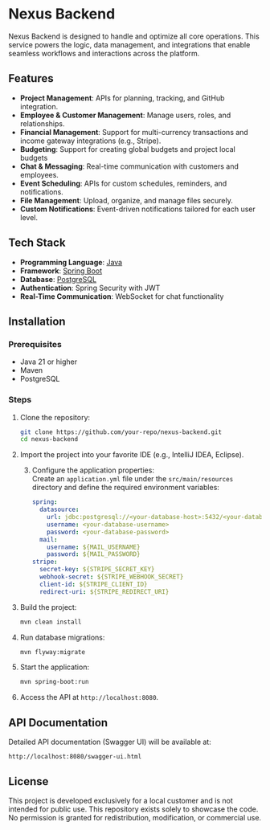 # Nexus Backend  

Nexus Backend is designed to handle and optimize all core operations. This service powers the logic, data management, and integrations that enable seamless workflows and interactions across the platform.  

## Features  
- **Project Management**: APIs for planning, tracking, and GitHub integration.  
- **Employee & Customer Management**: Manage users, roles, and relationships.  
- **Financial Management**: Support for multi-currency transactions and income gateway integrations (e.g., Stripe).
- **Budgeting**: Support for creating global budgets and project local budgets
- **Chat & Messaging**: Real-time communication with customers and employees.  
- **Event Scheduling**: APIs for custom schedules, reminders, and notifications.  
- **File Management**: Upload, organize, and manage files securely.  
- **Custom Notifications**: Event-driven notifications tailored for each user level.  

## Tech Stack  
- **Programming Language**: [Java](https://www.oracle.com/java/)  
- **Framework**: [Spring Boot](https://spring.io/projects/spring-boot)  
- **Database**: [PostgreSQL](https://www.postgresql.org/)
- **Authentication**: Spring Security with JWT
- **Real-Time Communication**: WebSocket for chat functionality  

## Installation  

### Prerequisites  
- Java 21 or higher  
- Maven
- PostgreSQL

### Steps  

1. Clone the repository:  
   ```bash  
   git clone https://github.com/your-repo/nexus-backend.git  
   cd nexus-backend  
   ```  

2. Import the project into your favorite IDE (e.g., IntelliJ IDEA, Eclipse).  

   3. Configure the application properties:  
      Create an `application.yml` file under the `src/main/resources` directory and define the required environment variables:  
      ```yaml  
      spring:  
        datasource:  
          url: jdbc:postgresql://<your-database-host>:5432/<your-database-name>  
          username: <your-database-username>  
          password: <your-database-password>
        mail:
          username: ${MAIL_USERNAME}
          password: ${MAIL_PASSWORD}
      stripe:
        secret-key: ${STRIPE_SECRET_KEY}
        webhook-secret: ${STRIPE_WEBHOOK_SECRET}
        client-id: ${STRIPE_CLIENT_ID}
        redirect-uri: ${STRIPE_REDIRECT_URI}
      ```  

4. Build the project:  
   ```bash  
   mvn clean install  
   ```  

5. Run database migrations:  
   ```bash  
   mvn flyway:migrate  
   ```  

6. Start the application:  
   ```bash  
   mvn spring-boot:run  
   ```  

7. Access the API at `http://localhost:8080`.  

## API Documentation  
Detailed API documentation (Swagger UI) will be available at:  
```
http://localhost:8080/swagger-ui.html  
```  

## License  
This project is developed exclusively for a local customer and is not intended for public use. This repository exists solely to showcase the code. No permission is granted for redistribution, modification, or commercial use.
